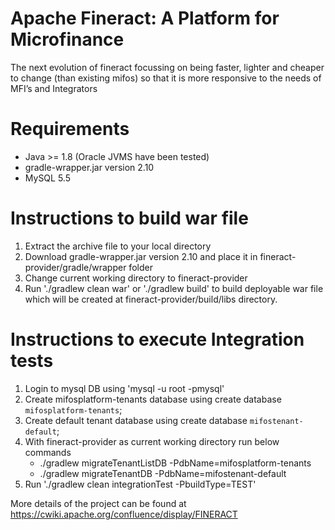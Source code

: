 Apache Fineract: A Platform for Microfinance
============

The next evolution of fineract focussing on being faster, lighter and cheaper to change (than existing mifos) so that it is more responsive to the needs of MFI’s and Integrators

Requirements
============
- Java >= 1.8 (Oracle JVMS have been tested)
- gradle-wrapper.jar version 2.10
- MySQL 5.5

Instructions to build war file
============

1. Extract the archive file to your local directory
2. Download gradle-wrapper.jar version 2.10 and place it in fineract-provider/gradle/wrapper folder
3. Change current working directory to fineract-provider
4. Run './gradlew clean war' or './gradlew build' to build deployable war file which will be created at fineract-provider/build/libs directory. 


Instructions to execute Integration tests
============
1. Login to mysql DB using 'mysql -u root -pmysql'
2. Create mifosplatform-tenants database using create database `mifosplatform-tenants`;
3. Create default tenant database using create database `mifostenant-default`;
4. With fineract-provider as current working directory run below commands
   * ./gradlew migrateTenantListDB -PdbName=mifosplatform-tenants
   * ./gradlew migrateTenantDB -PdbName=mifostenant-default
5. Run './gradlew clean integrationTest -PbuildType=TEST'


More details of the project can be found at https://cwiki.apache.org/confluence/display/FINERACT
